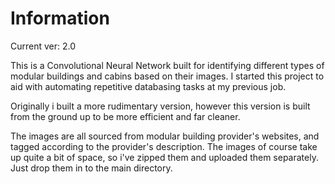 # Information

Current ver: 2.0

This is a Convolutional Neural Network built for identifying different types of modular buildings and cabins based on their images.
I started this project to aid with automating repetitive databasing tasks at my previous job.

Originally i built a more rudimentary version, however this version is built from the ground up to be more efficient and far cleaner.

The images are all sourced from modular building provider's websites, and tagged according to the provider's description.
The images of course take up quite a bit of space, so i've zipped them and uploaded them separately. Just drop them in to the main directory.